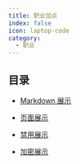 ```yaml
---
title: 职业加点
index: false
icon: laptop-code
category:
  - 职业
---
```


## 目录

- [Markdown 展示](markdown.md)

- [页面展示](page.md)

- [禁用展示](disable.md)

- [加密展示](encrypt.md)
